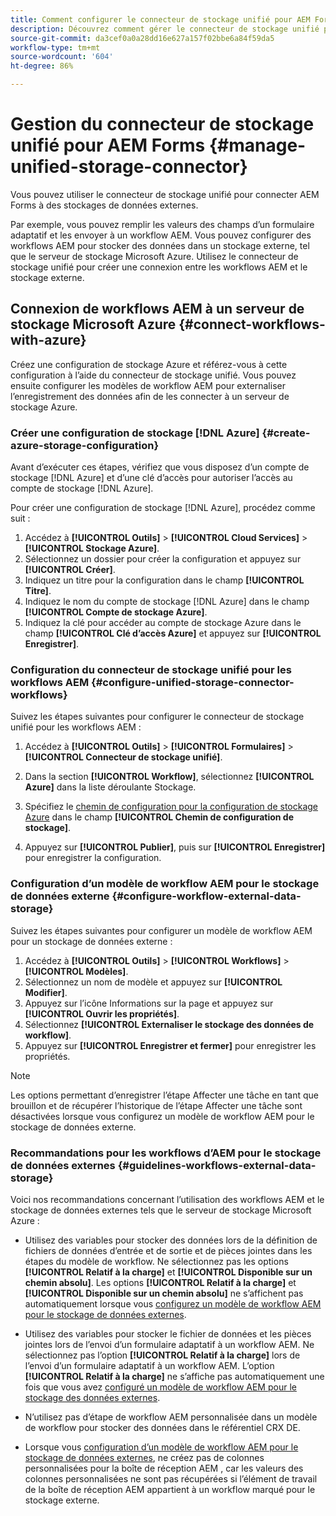 ```yaml
---
title: Comment configurer le connecteur de stockage unifié pour AEM Forms ?
description: Découvrez comment gérer le connecteur de stockage unifié pour AEM Forms. Utilisez le connecteur de stockage unifié pour connecter AEM Forms à des stockages de données externes.
source-git-commit: da3cef0a0a28dd16e627a157f02bbe6a84f59da5
workflow-type: tm+mt
source-wordcount: '604'
ht-degree: 86%

---
```



# Gestion du connecteur de stockage unifié pour AEM Forms {#manage-unified-storage-connector}

Vous pouvez utiliser le connecteur de stockage unifié pour connecter AEM Forms à des stockages de données externes.

Par exemple, vous pouvez remplir les valeurs des champs d’un formulaire adaptatif et les envoyer à un workflow AEM. Vous pouvez configurer des workflows AEM pour stocker des données dans un stockage externe, tel que le serveur de stockage Microsoft Azure. Utilisez le connecteur de stockage unifié pour créer une connexion entre les workflows AEM et le stockage externe.

## Connexion de workflows AEM à un serveur de stockage Microsoft Azure {#connect-workflows-with-azure}

Créez une configuration de stockage Azure et référez-vous à cette configuration à l’aide du connecteur de stockage unifié. Vous pouvez ensuite configurer les modèles de workflow AEM pour externaliser l’enregistrement des données afin de les connecter à un serveur de stockage Azure.

### Créer une configuration de stockage [!DNL Azure] {#create-azure-storage-configuration}

Avant d’exécuter ces étapes, vérifiez que vous disposez d’un compte de stockage [!DNL Azure] et d’une clé d’accès pour autoriser l’accès au compte de stockage [!DNL Azure].

Pour créer une configuration de stockage [!DNL Azure], procédez comme suit :

1. Accédez à **[!UICONTROL Outils]** > **[!UICONTROL Cloud Services]** > **[!UICONTROL Stockage Azure]**.
1. Sélectionnez un dossier pour créer la configuration et appuyez sur **[!UICONTROL Créer]**.
1. Indiquez un titre pour la configuration dans le champ **[!UICONTROL Titre]**.
1. Indiquez le nom du compte de stockage [!DNL Azure] dans le champ **[!UICONTROL Compte de stockage Azure]**.
1. Indiquez la clé pour accéder au compte de stockage Azure dans le champ **[!UICONTROL Clé d’accès Azure]** et appuyez sur **[!UICONTROL Enregistrer]**.

### Configuration du connecteur de stockage unifié pour les workflows AEM {#configure-unified-storage-connector-workflows}

Suivez les étapes suivantes pour configurer le connecteur de stockage unifié pour les workflows AEM :

1. Accédez à **[!UICONTROL Outils]** > **[!UICONTROL Formulaires]** > **[!UICONTROL Connecteur de stockage unifié]**.

1. Dans la section **[!UICONTROL Workflow]**, sélectionnez **[!UICONTROL Azure]** dans la liste déroulante Stockage.
1. Spécifiez le [chemin de configuration pour la configuration de stockage Azure](#create-azure-storage-configuration) dans le champ **[!UICONTROL Chemin de configuration de stockage]**.
1. Appuyez sur **[!UICONTROL Publier]**, puis sur **[!UICONTROL Enregistrer]** pour enregistrer la configuration.

### Configuration d’un modèle de workflow AEM pour le stockage de données externe {#configure-workflow-external-data-storage}

Suivez les étapes suivantes pour configurer un modèle de workflow AEM pour un stockage de données externe :

1. Accédez à **[!UICONTROL Outils]** > **[!UICONTROL Workflows]** > **[!UICONTROL Modèles]**.
1. Sélectionnez un nom de modèle et appuyez sur **[!UICONTROL Modifier]**.
1. Appuyez sur l’icône Informations sur la page et appuyez sur **[!UICONTROL Ouvrir les propriétés]**.
1. Sélectionnez **[!UICONTROL Externaliser le stockage des données de workflow]**.
1. Appuyez sur **[!UICONTROL Enregistrer et fermer]** pour enregistrer les propriétés.

>[!NOTE]
>
>Les options permettant d’enregistrer l’étape Affecter une tâche en tant que brouillon et de récupérer l’historique de l’étape Affecter une tâche sont désactivées lorsque vous configurez un modèle de workflow AEM pour le stockage de données externe.

### Recommandations pour les workflows d’AEM pour le stockage de données externes {#guidelines-workflows-external-data-storage}

Voici nos recommandations concernant l’utilisation des workflows AEM et le stockage de données externes tels que le serveur de stockage Microsoft Azure :

* Utilisez des variables pour stocker des données lors de la définition de fichiers de données d’entrée et de sortie et de pièces jointes dans les étapes du modèle de workflow. Ne sélectionnez pas les options **[!UICONTROL Relatif à la charge]** et **[!UICONTROL Disponible sur un chemin absolu]**. Les options **[!UICONTROL Relatif à la charge]** et **[!UICONTROL Disponible sur un chemin absolu]** ne s’affichent pas automatiquement lorsque vous [configurez un modèle de workflow AEM pour le stockage de données externes](#configure-workflow-external-data-storage).

* Utilisez des variables pour stocker le fichier de données et les pièces jointes lors de l’envoi d’un formulaire adaptatif à un workflow AEM. Ne sélectionnez pas l’option **[!UICONTROL Relatif à la charge]** lors de l’envoi d’un formulaire adaptatif à un workflow AEM. L’option **[!UICONTROL Relatif à la charge]** ne s’affiche pas automatiquement une fois que vous avez [configuré un modèle de workflow AEM pour le stockage des données externes](#configure-workflow-external-data-storage).

* N’utilisez pas d’étape de workflow AEM personnalisée dans un modèle de workflow pour stocker des données dans le référentiel CRX DE.

* Lorsque vous [configuration d’un modèle de workflow AEM pour le stockage de données externes](#configure-workflow-external-data-storage), ne créez pas de colonnes personnalisées pour la boîte de réception AEM , car les valeurs des colonnes personnalisées ne sont pas récupérées si l’élément de travail de la boîte de réception AEM appartient à un workflow marqué pour le stockage externe.